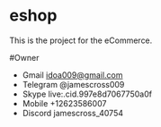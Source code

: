 # eshop
This is the project for the eCommerce.

#Owner
- Gmail     idoa009@gmail.com
- Telegram  @jamescross009
- Skype     live:.cid.997e8d7067750a0f
- Mobile  	+12623586007
- Discord   jamescross_40754
